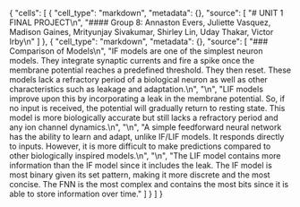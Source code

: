 {
 "cells": [
  {
   "cell_type": "markdown",
   "metadata": {},
   "source": [
    "# UNIT 1 FINAL PROJECT\n",
    "#### Group 8: Annaston Evers, Juliette Vasquez, Madison Gaines, Mrityunjay Sivakumar, Shirley Lin, Uday Thakar, Victor Irby\n"
   ]
  },
  {
   "cell_type": "markdown",
   "metadata": {},
   "source": [
    "### Comparison of Models\n",
    "IF models are one of the simplest neuron models. They integrate synaptic currents and fire a spike once the membrane potential reaches a predefined threshold. They then reset. These models lack a refractory period of a biological neuron as well as other characteristics such as leakage and adaptation.\n",
    "\n",
    "LIF models improve upon this by incorporating a leak in the membrane potential. So, if no input is received, the potential will gradually return to resting state. This model is more biologically accurate but still lacks a refractory period and any ion channel dynamics.\n",
    "\n",
    "A simple feedforward neural network has the ability to learn and adapt, unlike IF/LIF models. It responds directly to inputs. However, it is more difficult to make predictions compared to other biologically inspired models.\n",
    "\n",
    "The LIF model contains more information than the IF model since it includes the leak. The IF model is most binary given its set pattern, making it more discrete and the most concise. The FNN is the most complex and contains the most bits since it is able to store information over time."
   ]
  }
 ]
}
